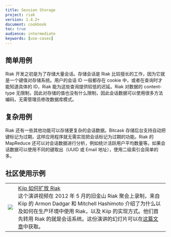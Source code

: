 ```yaml
---
title: Session Storage
project: riak
version: 1.4.2+
document: cookbook
toc: true
audience: intermediate
keywords: [use-cases]
---
```


## 简单用例

Riak 开发之初是为了存储大量会话。存储会话是 Riak 比较擅长的工作，因为它就是一个键值对存储系统。用户的会话 ID 一般都存在 cookie 中，或者在查询时才能知道具体的 ID，Riak 能为这些查询提供较低的迟延。Riak 对数据的 content-type 无限制，因此对存储的值也没有什么限制，因此会话数据可以使用很多方法编码，无需管理员修改数据库模式。

## 复杂用例

Riak 还有一些其他功能可以存储更复杂的会话数据。Bitcask 存储后台支持自动把键标记为过期，这样应用程序就无需实现把会话标记为过期的功能。Riak 的 MapReduce 还可以对会话数据进行分析，例如统计活跃用户平均数量等。如果会话数据可以使用不同的键取出（UUID 或 Email 地址），使用二级索引会简单的多。

## 社区使用示例

<table class="links">
    <tr>
        <td><a href="https://player.vimeo.com/video/42744689" target="_blank" title="Kiip 如何扩放 Riak">
           <img src="http://b.vimeocdn.com/ts/296/624/296624215_960.jpg"/>
         </a></td>
        <td><a href="https://player.vimeo.com/video/42744689" target="_blank" title="Kiip 如何扩放 Riak">Kiip 如何扩放 Riak</a>
        <br>
        这个演讲视频在 2012 年 5 月的旧金山 Riak 聚会上录制，来自 Kiip 的 Armon Dadgar 和 Mitchell Hashimoto 介绍了为什么以及如何在生产环境中使用 Riak，以及 Kiip 的实现方式。他们首先转用 Riak 的就是会话系统。这份演讲的幻灯片可以在<a href="http://basho.com/blog/technical/2012/05/25/Scaling-Riak-At-Kiip/" class="riak" target="_blank">这篇文章</a>中获取。
        </td>
    </tr>
</table>
